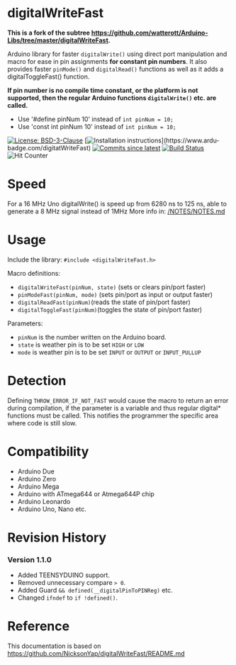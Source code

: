 # digitalWriteFast
**This is a fork of the subtree https://github.com/watterott/Arduino-Libs/tree/master/digitalWriteFast.**

Arduino library for faster `digitalWrite()` using direct port manipulation and macro for ease in pin assignments **for constant pin numbers**. 
It also provides faster `pinMode()` and `digitalRead()` functions as well as it adds a digitalToggleFast() function.

**If pin number is no compile time constant, or the platform is not supported, then the regular Arduino functions `digitalWrite()` etc. are called.**
- Use '#define pinNum 10' instead of `int pinNum = 10;`
- Use 'const int pinNum 10' instead of `int pinNum = 10;`

[![License: BSD-3-Clause](https://img.shields.io/static/v1?label=license&message=BSD-3-Clause&color=blue)](https://opensource.org/licenses/BSD-3-Clause)
[![Installation instructions](https://www.ardu-badge.com/badge/digitatWriteFast.svg?)](https://www.ardu-badge.com/digitatWriteFast)
[![Commits since latest](https://img.shields.io/github/commits-since/ArminJo/digitatWriteFast/latest)](https://github.com/ArminJo/digitatWriteFast/commits/master)
[![Build Status](https://github.com/ArminJo/digitatWriteFast/workflows/LibraryBuild/badge.svg)](https://github.com/ArminJo/digitatWriteFast/actions)
![Hit Counter](https://visitor-badge.laobi.icu/badge?page_id=ArminJo_digitatWriteFast)


# Speed
For a 16 MHz Uno digitalWrite() is speed up from 6280 ns to 125 ns, able to generate a 8 MHz signal instead of 1MHz
More info in: [/NOTES/NOTES.md](https://github.com/NicksonYap/digitalWriteFast/blob/master/NOTES/NOTES.md)

# Usage
Include the library:
`#include <digitalWriteFast.h>`

Macro definitions:
- `digitalWriteFast(pinNum, state)` (sets or clears pin/port faster) 
- `pinModeFast(pinNum, mode)` (sets pin/port as input or output faster)
- `digitalReadFast(pinNum)`(reads the state of pin/port faster) 
- `digitalToggleFast(pinNum)`(toggles the state of pin/port faster)

Parameters:
* `pinNum` is the number written on the Arduino board.
* `state` is weather pin is to be set `HIGH` or `LOW`
* `mode` is weather pin is to be set `INPUT` or `OUTPUT` or `INPUT_PULLUP`

# Detection
Defining `THROW_ERROR_IF_NOT_FAST` would cause the macro to return an error during compilation, if the parameter is a variable and thus regular digital* functions must be called.
This notifies the programmer the specific area where code is still slow.

# Compatibility
* Arduino Due
* Arduino Zero
* Arduino Mega
* Arduino with ATmega644 or Atmega644P chip
* Arduino Leonardo
* Arduino Uno, Nano etc.

# Revision History
### Version 1.1.0
- Added TEENSYDUINO support.
- Removed unnecessary compare `> 0`.
- Added Guard `&& defined(__digitalPinToPINReg)` etc.
- Changed `ifndef` to `if !defined()`.

# Reference
This documentation is based on https://github.com/NicksonYap/digitalWriteFast/README.md

